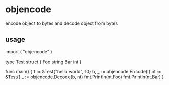 # objencode
encode object to bytes and decode object from bytes

## usage

import (
  "objencode"
  )
 
 type Test struct {
  Foo string
  Bar int
  }
  
 func main() {
  t := &Test{"hello world", 10}
  b, _ := objencode.Encode(t)
  nt := &Test{}
  _ := objencode.Decode(b, nt)
  fmt.Println(nt.Foo)
  fmt.Println(nt.Bar)
  }
